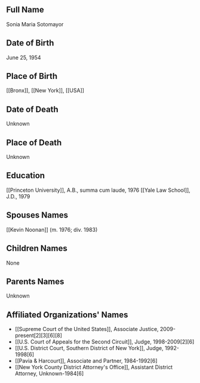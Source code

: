 ## Full Name
Sonia Maria Sotomayor

## Date of Birth
June 25, 1954

## Place of Birth
[[Bronx]], [[New York]], [[USA]]

## Date of Death
Unknown

## Place of Death
Unknown

## Education
[[Princeton University]], A.B., summa cum laude, 1976
[[Yale Law School]], J.D., 1979

## Spouses Names
[[Kevin Noonan]] (m. 1976; div. 1983)

## Children Names
None

## Parents Names
Unknown

## Affiliated Organizations' Names
- [[Supreme Court of the United States]], Associate Justice, 2009-present[2][3][6][8]
- [[U.S. Court of Appeals for the Second Circuit]], Judge, 1998-2009[2][6]
- [[U.S. District Court, Southern District of New York]], Judge, 1992-1998[6]
- [[Pavia & Harcourt]], Associate and Partner, 1984-1992[6]
- [[New York County District Attorney's Office]], Assistant District Attorney, Unknown-1984[6]
